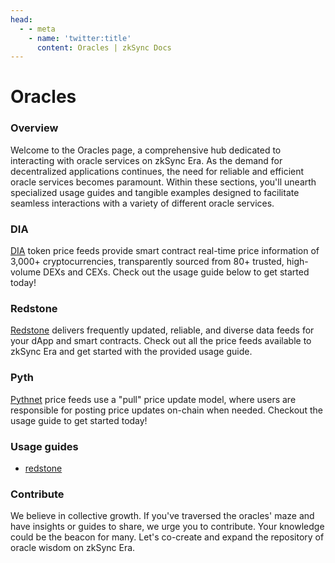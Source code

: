 ```yaml
---
head:
  - - meta
    - name: 'twitter:title'
      content: Oracles | zkSync Docs
---
```


# Oracles

### **Overview**

Welcome to the Oracles page, a comprehensive hub dedicated to interacting with oracle services on zkSync Era. As the
demand for decentralized applications continues, the need for reliable and efficient oracle services becomes paramount.
Within these sections, you'll unearth specialized usage guides and tangible examples designed to facilitate seamless
interactions with a variety of different oracle services.

### DIA

[DIA](https://docs.diadata.org/products/token-price-feeds) token price feeds provide smart contract real-time price
information of 3,000+ cryptocurrencies, transparently sourced from 80+ trusted, high-volume DEXs and CEXs. Check out the
usage guide below to get started today!

### Redstone

[Redstone](https://docs.redstone.finance/docs/introduction) delivers frequently updated, reliable, and diverse data
feeds for your dApp and smart contracts. Check out all the price feeds available to zkSync Era and get started with the
provided usage guide.

### Pyth

[Pythnet](https://docs.pyth.network/documentation/pythnet-price-feeds) price feeds use a "pull" price update model,
where users are responsible for posting price updates on-chain when needed. Checkout the usage guide to get started
today!

### Usage guides

- [redstone](../tutorials/tooling-guides/redstone.md)

### Contribute

We believe in collective growth. If you've traversed the oracles' maze and have insights or guides to share, we urge you
to contribute. Your knowledge could be the beacon for many. Let's co-create and expand the repository of oracle wisdom
on zkSync Era.
